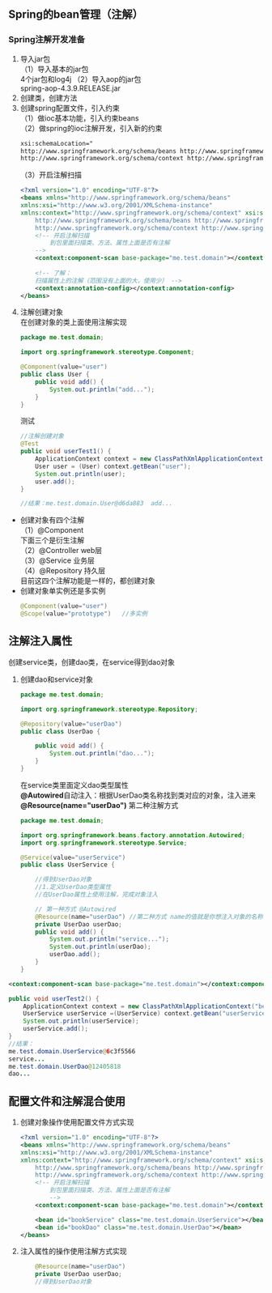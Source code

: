 ## Spring的bean管理（注解）
### Spring注解开发准备
1. 导入jar包  
    （1）导入基本的jar包  
    4个jar包和log4j
    （2）导入aop的jar包  
    spring-aop-4.3.9.RELEASE.jar  
2. 创建类，创建方法  
3. 创建spring配置文件，引入约束  
    （1）做ioc基本功能，引入约束beans  
    （2）做spring的ioc注解开发，引入新的约束  
    ```xml
    xsi:schemaLocation="
    http://www.springframework.org/schema/beans http://www.springframework.org/schema/beans/spring-beans.xsd
    http://www.springframework.org/schema/context http://www.springframework.org/schema/context/spring-context.xsd"  
    ```
    （3）开启注解扫描  
    ```xml
    <?xml version="1.0" encoding="UTF-8"?>
    <beans xmlns="http://www.springframework.org/schema/beans"
    xmlns:xsi="http://www.w3.org/2001/XMLSchema-instance"
    xmlns:context="http://www.springframework.org/schema/context" xsi:schemaLocation="
        http://www.springframework.org/schema/beans http://www.springframework.org/schema/beans/spring-beans.xsd
        http://www.springframework.org/schema/context http://www.springframework.org/schema/context/spring-context.xsd">
        <!-- 开启注解扫描
            到包里面扫描类、方法、属性上面是否有注解
        -->
        <context:component-scan base-package="me.test.domain"></context:component-scan>
        
        <!-- 了解：
        扫描属性上的注解（范围没有上面的大，使用少） -->
        <context:annotation-config></context:annotation-config>
    </beans>
    ```
4. 注解创建对象  
    在创建对象的类上面使用注解实现  
    ```java
    package me.test.domain;

    import org.springframework.stereotype.Component;

    @Component(value="user")
    public class User {
        public void add() {
            System.out.println("add...");
        }
    }
    ```
    测试
    ```java
    //注解创建对象
	@Test
	public void userTest1() {
		ApplicationContext context = new ClassPathXmlApplicationContext("bean.xml");
		User user = (User) context.getBean("user");
		System.out.println(user);
		user.add();
	}

    //结果：me.test.domain.User@d6da883  add...
    ```
* 创建对象有四个注解  
    （1）@Component  
    下面三个是衍生注解  
    （2）@Controller web层  
    （3）@Service 业务层  
    （4）@Repository 持久层  
    目前这四个注解功能是一样的，都创建对象  
* 创建对象单实例还是多实例
    ```java
    @Component(value="user")  
    @Scope(value="prototype")   //多实例
    ```
## 注解注入属性
创建service类，创建dao类，在service得到dao对象  
1. 创建dao和service对象
    ```java
    package me.test.domain;

    import org.springframework.stereotype.Repository;

    @Repository(value="userDao")
    public class UserDao {

        public void add() {
            System.out.println("dao...");
        }
    }
    ```
    在service类里面定义dao类型属性  
    **\@Autowired**自动注入：根据UserDao类名称找到类对应的对象，注入进来  
    **\@Resource(name="userDao")** 第二种注解方式  
    ```java
    package me.test.domain;

    import org.springframework.beans.factory.annotation.Autowired;
    import org.springframework.stereotype.Service;

    @Service(value="userService")
    public class UserService {

        //得到UserDao对象
        //1.定义UserDao类型属性
        //在UserDao属性上使用注解，完成对象注入

        // 第一种方式 @Autowired
        @Resource(name="userDao") //第二种方式 name的值就是你想注入对象的名称
        private UserDao userDao;
        public void add() {
            System.out.println("service...");
            System.out.println(userDao);
            userDao.add();
        }
    }
    ```
```xml
<context:component-scan base-package="me.test.domain"></context:component-scan>
```
```java
public void userTest2() {
    ApplicationContext context = new ClassPathXmlApplicationContext("bean.xml");
    UserService userService =(UserService) context.getBean("userService");
    System.out.println(userService);
    userService.add();
}
//结果：
me.test.domain.UserService@6c3f5566
service...
me.test.domain.UserDao@12405818
dao...
```
## 配置文件和注解混合使用
1. 创建对象操作使用配置文件方式实现  
    ```xml
    <?xml version="1.0" encoding="UTF-8"?>
    <beans xmlns="http://www.springframework.org/schema/beans"
    xmlns:xsi="http://www.w3.org/2001/XMLSchema-instance"
    xmlns:context="http://www.springframework.org/schema/context" xsi:schemaLocation="
        http://www.springframework.org/schema/beans http://www.springframework.org/schema/beans/spring-beans.xsd
        http://www.springframework.org/schema/context http://www.springframework.org/schema/context/spring-context.xsd">
        <!-- 开启注解扫描
            到包里面扫描类、方法、属性上面是否有注解
            -->
        <context:component-scan base-package="me.test.domain"></context:component-scan>

        <bean id="bookService" class="me.test.domain.UserService"></bean>
        <bean id="bookDao" class="me.test.domain.UserDao"></bean>
    </beans>
    ```
2. 注入属性的操作使用注解方式实现
    ```java
        @Resource(name="userDao") 
        private UserDao userDao;
        //得到UserDao对象
    ```